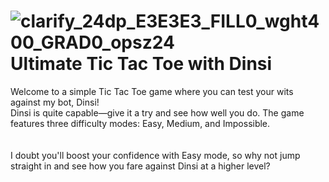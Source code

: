 # ![clarify_24dp_E3E3E3_FILL0_wght400_GRAD0_opsz24](https://github.com/user-attachments/assets/c8a00147-c714-4978-8867-879944a7f852) Ultimate Tic Tac Toe with Dinsi

Welcome to a simple Tic Tac Toe game where you can test your wits against my bot, Dinsi!<br>
Dinsi is quite capable—give it a try and see how well you do. The game features three difficulty modes: Easy, Medium, and Impossible.<br>
<br><br>
I doubt you'll boost your confidence with Easy mode, so why not jump straight in and see how you fare against Dinsi at a higher level?
